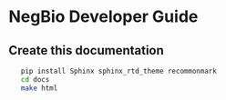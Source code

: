 # NegBio Developer Guide

## Create this documentation

```bash
   pip install Sphinx sphinx_rtd_theme recommonmark
   cd docs
   make html
```